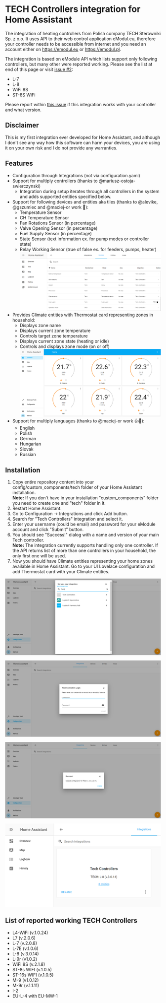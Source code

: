 # TECH Controllers integration for Home Assistant
The integration of heating controllers from Polish company TECH Sterowniki Sp. z o.o. It uses API to their web control application eModul.eu, therefore your controller needs to be accessible from internet and you need an account either on https://emodul.eu or https://emodul.pl.

The integration is based on eModule API which lists support only following controllers, but many other were reported working. Please see the list at end of this page or visit [issue #2](https://github.com/mariusz-ostoja-swierczynski/tech-controllers/issues/2):

* L-7
* L-8
* WiFi 8S
* ST-8S WiFi

Please report within [this issue](https://github.com/mariusz-ostoja-swierczynski/tech-controllers/issues/2) if this integration works with your controller and what version.

## Disclaimer
This is my first integration ever developed for Home Assistant, and although I don't see any way how this software can harm your devices, you are using it on your own risk and I do not provide any warranties.

## Features
* Configuration through Integrations (not via configuration.yaml)
* Support for multiply controllers (thanks to @mariusz-ostoja-swierczynski)
  * Integration during setup iterates through all controllers in the system and adds supported entities specified below. 
* Support for following devices and entities aka tiles (thanks to @alevike, @gszumiec and @maciej-or work :clap:):
  * Temperature Sensor
  * CH Temperature Sensor
  * Fan Rotations Sensor (in percentage)
  * Valve Opening Sensor (in percentage)
  * Fuel Supply Sensor (in percentage)
  * State Sensor (text information ex. for pump modes or controller state)
  * Relay Working Sensor (true of false ex. for feeders, pumps, heater)
  ![Tech Devices](/custom_components/tech/images/ha-tech-devices.png)
* Provides Climate entities with Thermostat card representing zones in household:
  * Displays zone name
  * Displays current zone temperature
  * Controls target zone temperature
  * Displays current zone state (heating or idle)
  * Controls and displays zone mode (on or off)
  ![Tech Thermostat Cards](/custom_components/tech/images/ha-tech-1.png)
* Support for multiply languages (thanks to @maciej-or work 👍:clap:):
  * English
  * Polish
  * German
  * Hungarian
  * Slovak
  * Russian

## Installation

1. Copy entire repository content into your config/custom_components/tech folder of your Home Assistant installation.  
   **Note:** If you don't have in your installation "custom_components" folder you need to create one and "tech" folder in it.
2. Restart Home Assistant.
3. Go to Configuration -> Integrations and click Add button.
4. Search for "Tech Controllers" integration and select it.
5. Enter your username (could be email) and password for your eModule account and click "Submit" button.
6. You should see "Success!" dialog with a name and version of your main Tech controller.  
   **Note:** The integration currently supports handling only one controller. If the API returns list of more than one controllers in your household, the only first one will be used.
7. Now you should have Climate entities representing your home zones available in Home Assistant. Go to your UI Lovelace configuration and add Thermostat card with your Climate entities. 

![Tech Controllers Setup 1](/custom_components/tech/images/ha-tech-add-integration-1.png)

![Tech Controllers Setup 2](/custom_components/tech/images/ha-tech-add-integration-2.png)

![Tech Controllers Setup 3](/custom_components/tech/images/ha-tech-add-integration-3.png)

![Tech Controllers Setup 4](/custom_components/tech/images/ha-tech-2.png)

## List of reported working TECH Controllers 
* L4-WiFi (v.1.0.24)
* L7 (v.2.0.6)
* L-7 (v.2.0.8)
* L-7E (v.1.0.6)
* L-8 (v.3.0.14)
* L-9r (v1.0.2)
* WiFi 8S (v.2.1.8)
* ST-8s WIFI (v.1.0.5)
* ST-16s WIFI (v.1.0.5)
* M-9 (v1.0.12)
* M-9r (v.1.1.11)
* I-2
* EU-L-4 with EU-MW-1
